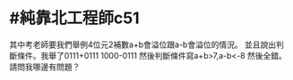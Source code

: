 # #純靠北工程師c51



其中考老師要我們舉例4位元2補數a+b會溢位跟a-b會溢位的情況。
並且說出判斷條件。我舉了0111+0111
1000-0111
然後判斷條件寫a+b&gt;7,a-b&lt;-8
然後全錯。請問我哪邊有問題？
